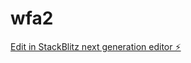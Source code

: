 # wfa2

[Edit in StackBlitz next generation editor ⚡️](https://stackblitz.com/~/github.com/shotazi/wfa2)